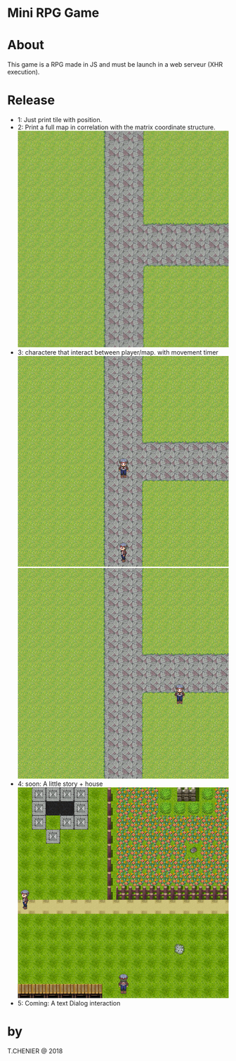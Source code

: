 # Mini RPG Game

# About
This game is a RPG made in JS and must be launch in a web serveur (XHR execution).

# Release
- 1: Just print tile with position.
- 2: Print a full map in correlation with the matrix coordinate structure.<br>
![alt text](https://github.com/cerb3re/miniRPG_JS/blob/master/demo/firstMapLook.png)<br/>
- 3: charactere that interact between player/map. with movement timer<br>
![alt text](https://github.com/cerb3re/miniRPG_JS/blob/master/demo/firstChar.png)<br/>
![alt text](https://github.com/cerb3re/miniRPG_JS/blob/master/demo/firstMovement.png)<br/>
- 4: soon: A little story + house
![alt text](https://github.com/cerb3re/miniRPG_JS/blob/master/demo/firstMapSecondLook.png)<br/>
- 5: Coming: A text Dialog interaction


# by
T.CHENIER @ 2018